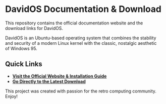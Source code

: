 # DavidOS Documentation & Download

This repository contains the official documentation website and the download links for DavidOS.

DavidOS is an Ubuntu-based operating system that combines the stability and security of a modern Linux kernel with the classic, nostalgic aesthetic of Windows 95.

## Quick Links

*   **[Visit the Official Website & Installation Guide](https://david-dev-web.github.io/davidos-docs/ )**
*   **[Go Directly to the Latest Download](https://github.com/David-dev-web/davidos-docs/releases/latest )**

This project was created with passion for the retro computing community. Enjoy!
